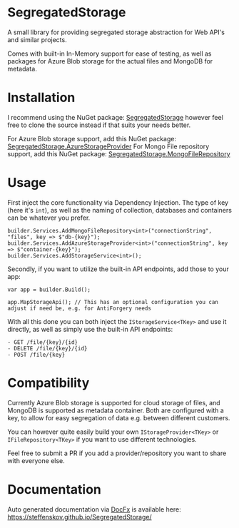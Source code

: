 # SegregatedStorage

A small library for providing segregated storage abstraction for Web API's and similar projects.

Comes with built-in In-Memory support for ease of testing, as well as packages for Azure Blob storage for the actual
files and MongoDB for metadata.

# Installation

I recommend using the NuGet package: [SegregatedStorage](https://www.nuget.org/packages/SegregatedStorage) however feel
free to clone the source instead if that suits your needs
better.

For Azure Blob storage support, add this NuGet
package: [SegregatedStorage.AzureStorageProvider](https://www.nuget.org/packages/SegregatedStorage.AzureStorageProvider)
For Mongo File repository support, add this NuGet
package: [SegregatedStorage.MongoFileRepository](https://www.nuget.org/packages/SegregatedStorage.MongoFileRepository)

# Usage

First inject the core functionality via Dependency Injection.
The type of key (here it's `int`), as well as the naming of collection, databases and containers can be whatever you
prefer.

```
builder.Services.AddMongoFileRepository<int>("connectionString", "files", key => $"db-{key}");
builder.Services.AddAzureStorageProvider<int>("connectionString", key => $"container-{key}");
builder.Services.AddStorageService<int>();
```

Secondly, if you want to utilize the built-in API endpoints, add those to your app:

```
var app = builder.Build();

app.MapStorageApi(); // This has an optional configuration you can adjust if need be, e.g. for AntiForgery needs
```

With all this done you can both inject the `IStorageService<TKey>` and use it directly, as well as simply use the
built-in API endpoints:

```~~~~
- GET /file/{key}/{id}
- DELETE /file/{key}/{id}
- POST /file/{key}
```

# Compatibility

Currently Azure Blob storage is supported for cloud storage of files, and MongoDB is supported as metadata container.
Both are configured with a key, to allow for easy segregation of data e.g. between different customers.

You can however quite easily build your own `IStorageProvider<TKey>` or `IFileRepository<TKey>` if you want to use
different technologies.

Feel free to submit a PR if you add a provider/repository you want to share with everyone else.

# Documentation

Auto generated documentation via [DocFx](https://github.com/dotnet/docfx) is available
here: https://steffenskov.github.io/SegregatedStorage/